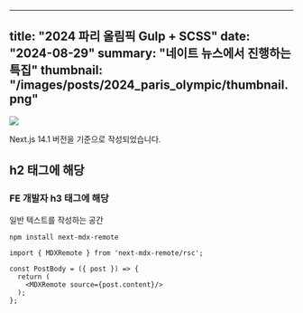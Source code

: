 
---
title: "2024 파리 올림픽 Gulp + SCSS"
date: "2024-08-29"
summary: "네이트 뉴스에서 진행하는 특집"
thumbnail: "/images/posts/2024_paris_olympic/thumbnail.png"
---

![](/images/posts/2024_paris_olympic/thumbnail.png)



Next.js 14.1 버전을 기준으로 작성되었습니다.

## h2 태그에 해당


### FE 개발자 h3 태그에 해당

일반 텍스트를 작성하는 공간

```shell
npm install next-mdx-remote
```

```tsx
import { MDXRemote } from 'next-mdx-remote/rsc';

const PostBody = ({ post }) => {
  return (
    <MDXRemote source={post.content}/>
  );
};
```
